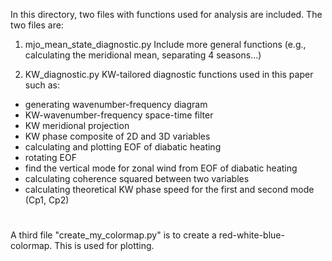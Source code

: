 In this directory, two files with functions used for analysis are included. The two files are:

1. mjo_mean_state_diagnostic.py
Include more general functions (e.g., calculating the meridional mean, separating 4 seasons...)

2. KW_diagnostic.py
KW-tailored diagnostic functions used in this paper such as:
- generating wavenumber-frequency diagram
- KW-wavenumber-frequency space-time filter
- KW meridional projection
- KW phase composite of 2D and 3D variables
- calculating and plotting EOF of diabatic heating
- rotating EOF
- find the vertical mode for zonal wind from EOF of diabatic heating
- calculating coherence squared between two variables
- calculating theoretical KW phase speed for the first and second mode (Cp1, Cp2) 
#
A third file "create_my_colormap.py" is to create a red-white-blue- colormap. This is used for plotting.

